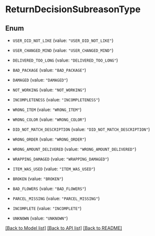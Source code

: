 # ReturnDecisionSubreasonType

## Enum


* `USER_DID_NOT_LIKE` (value: `"USER_DID_NOT_LIKE"`)

* `USER_CHANGED_MIND` (value: `"USER_CHANGED_MIND"`)

* `DELIVERED_TOO_LONG` (value: `"DELIVERED_TOO_LONG"`)

* `BAD_PACKAGE` (value: `"BAD_PACKAGE"`)

* `DAMAGED` (value: `"DAMAGED"`)

* `NOT_WORKING` (value: `"NOT_WORKING"`)

* `INCOMPLETENESS` (value: `"INCOMPLETENESS"`)

* `WRONG_ITEM` (value: `"WRONG_ITEM"`)

* `WRONG_COLOR` (value: `"WRONG_COLOR"`)

* `DID_NOT_MATCH_DESCRIPTION` (value: `"DID_NOT_MATCH_DESCRIPTION"`)

* `WRONG_ORDER` (value: `"WRONG_ORDER"`)

* `WRONG_AMOUNT_DELIVERED` (value: `"WRONG_AMOUNT_DELIVERED"`)

* `WRAPPING_DAMAGED` (value: `"WRAPPING_DAMAGED"`)

* `ITEM_WAS_USED` (value: `"ITEM_WAS_USED"`)

* `BROKEN` (value: `"BROKEN"`)

* `BAD_FLOWERS` (value: `"BAD_FLOWERS"`)

* `PARCEL_MISSING` (value: `"PARCEL_MISSING"`)

* `INCOMPLETE` (value: `"INCOMPLETE"`)

* `UNKNOWN` (value: `"UNKNOWN"`)


[[Back to Model list]](../README.md#documentation-for-models) [[Back to API list]](../README.md#documentation-for-api-endpoints) [[Back to README]](../README.md)



